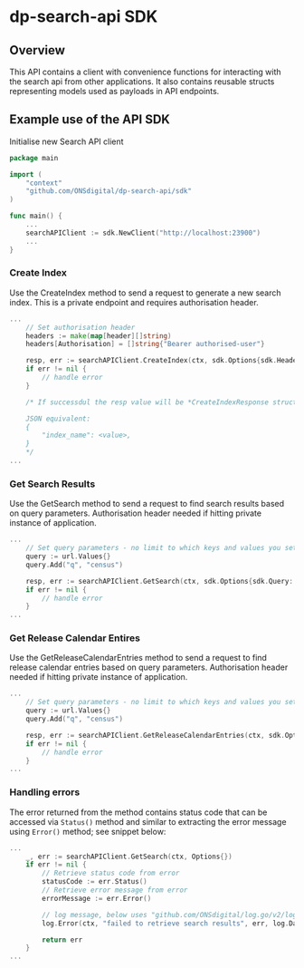 dp-search-api SDK
======================

## Overview

This API contains a client with convenience functions for interacting with the search api from other applications.
It also contains reusable structs representing models used as payloads in API endpoints.

## Example use of the API SDK

Initialise new Search API client

```go
package main

import (
	"context"
	"github.com/ONSdigital/dp-search-api/sdk"
)

func main() {
    ...
	searchAPIClient := sdk.NewClient("http://localhost:23900")
    ...
}
```

### Create Index

Use the CreateIndex method to send a request to generate a new search index. This is a private endpoint and requires authorisation header.

```go
...
    // Set authorisation header
    headers := make(map[header][]string)
	headers[Authorisation] = []string{"Bearer authorised-user"}

    resp, err := searchAPIClient.CreateIndex(ctx, sdk.Options{sdk.Headers: headers})
    if err != nil {
        // handle error
    }

    /* If successdul the resp value will be *CreateIndexResponse struct found in github.com/ONSdigital/dp-search-api/models package

    JSON equivalent:
    {
        "index_name": <value>,
    }
    */
...
```

### Get Search Results

Use the GetSearch method to send a request to find search results based on query parameters. Authorisation header needed if hitting private instance of application.

```go
...
    // Set query parameters - no limit to which keys and values you set - please refer to swagger spec for list of available parameters
    query := url.Values{}
    query.Add("q", "census")

    resp, err := searchAPIClient.GetSearch(ctx, sdk.Options{sdk.Query: query})
    if err != nil {
        // handle error
    }
...
```

### Get Release Calendar Entires

Use the GetReleaseCalendarEntries method to send a request to find release calendar entries based on query parameters. Authorisation header needed if hitting private instance of application.

```go
...
    // Set query parameters - no limit to which keys and values you set - please refer to swagger spec for list of available parameters
    query := url.Values{}
    query.Add("q", "census")

    resp, err := searchAPIClient.GetReleaseCalendarEntries(ctx, sdk.Options{sdk.Query: query})
    if err != nil {
        // handle error
    }
...
```

### Handling errors

The error returned from the method contains status code that can be accessed via `Status()` method and similar to extracting the error message using `Error()` method; see snippet below:

```go
...
    _, err := searchAPIClient.GetSearch(ctx, Options{})
    if err != nil {
        // Retrieve status code from error
        statusCode := err.Status()
        // Retrieve error message from error
        errorMessage := err.Error()

        // log message, below uses "github.com/ONSdigital/log.go/v2/log" package
        log.Error(ctx, "failed to retrieve search results", err, log.Data{"code": statusCode})

        return err
    }
...
```